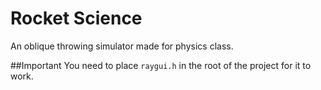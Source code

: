 # Rocket Science
An oblique throwing simulator made for physics class. 

##Important
You need to place `raygui.h` in the root of the project for it to work.